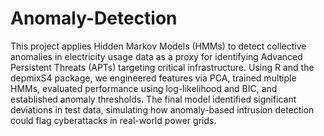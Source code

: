 # Anomaly-Detection
This project applies Hidden Markov Models (HMMs) to detect collective anomalies in electricity usage data as a proxy for identifying Advanced Persistent Threats (APTs) targeting critical infrastructure. Using R and the depmixS4 package, we engineered features via PCA, trained multiple HMMs, evaluated performance using log-likelihood and BIC, and established anomaly thresholds. The final model identified significant deviations in test data, simulating how anomaly-based intrusion detection could flag cyberattacks in real-world power grids.
